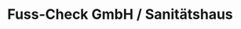 ---
title: "Fuss-Check GmbH / Sanitätshaus"
url: /voelklingen/fuss-check-gmbh-sanitaetshaus/
shop: Einkaufszentrum
---